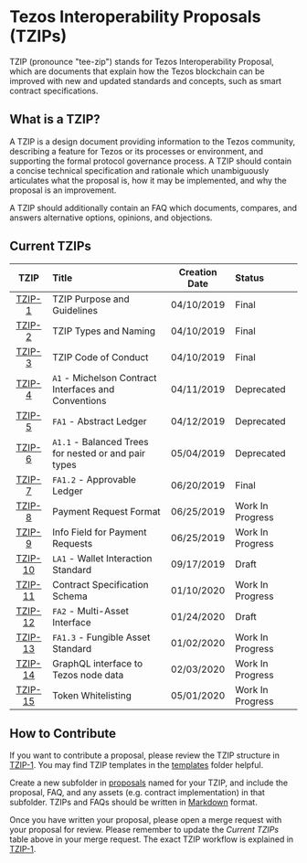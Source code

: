 # Tezos Interoperability Proposals (TZIPs)

TZIP (pronounce "tee-zip") stands for Tezos Interoperability Proposal, which are
documents that explain how the Tezos blockchain can be improved with new and
updated standards and concepts, such as smart contract specifications.

## What is a TZIP?

A TZIP is a design document providing information to the Tezos community,
describing a feature for Tezos or its processes or environment, and supporting
the formal protocol governance process. A TZIP should contain a concise
technical specification and rationale which unambiguously articulates what the
proposal is, how it may be implemented, and why the proposal is an improvement.

A TZIP should additionally contain an FAQ which documents, compares, and answers
alternative options, opinions, and objections.

## Current TZIPs

|    TZIP   | Title                                                | Creation Date | Status           |
| :-------: | :--------------------------------------------------- | :-----------: | :--------------- |
| [TZIP-1]  | TZIP Purpose and Guidelines                          |  04/10/2019   | Final            |
| [TZIP-2]  | TZIP Types and Naming                                |  04/10/2019   | Final            |
| [TZIP-3]  | TZIP Code of Conduct                                 |  04/10/2019   | Final            |
| [TZIP-4]  | `A1` - Michelson Contract Interfaces and Conventions |  04/11/2019   | Deprecated       |
| [TZIP-5]  | `FA1` - Abstract Ledger                              |  04/12/2019   | Deprecated       |
| [TZIP-6]  | `A1.1` - Balanced Trees for nested or and pair types |  05/04/2019   | Deprecated       |
| [TZIP-7]  | `FA1.2` - Approvable Ledger                          |  06/20/2019   | Final            |
| [TZIP-8]  | Payment Request Format                               |  06/25/2019   | Work In Progress |
| [TZIP-9]  | Info Field for Payment Requests                      |  06/25/2019   | Work In Progress |
| [TZIP-10] | `LA1` - Wallet Interaction Standard                  |  09/17/2019   | Draft            |
| [TZIP-11] | Contract Specification Schema                        |  01/10/2020   | Work In Progress |
| [TZIP-12] | `FA2` - Multi-Asset Interface                        |  01/24/2020   | Draft            |
| [TZIP-13] | `FA1.3` - Fungible Asset Standard                    |  01/02/2020   | Work In Progress |
| [TZIP-14] | GraphQL interface to Tezos node data                 |  02/03/2020   | Work In Progress |
| [TZIP-15] | Token Whitelisting                                   |  05/01/2020   | Work In Progress |

## How to Contribute

If you want to contribute a proposal, please review the TZIP structure in
[TZIP-1]. You may find TZIP templates in the [templates](/templates) folder
helpful.

Create a new subfolder in [proposals](/proposals) named for your TZIP, and
include the proposal, FAQ, and any assets (e.g. contract implementation) in that
subfolder. TZIPs and FAQs should be written in
[Markdown](https://docs.gitlab.com/ee/user/markdown.html) format.

Once you have written your proposal, please open a merge request with your
proposal for review. Please remember to update the *Current TZIPs* table above
in your merge request. The exact TZIP workflow is explained in [TZIP-1].

[TZIP-1]: proposals/tzip-1/tzip-1.md
[TZIP-2]: proposals/tzip-2/tzip-2.md
[TZIP-3]: proposals/tzip-3/tzip-3.md
[TZIP-4]: proposals/tzip-4/tzip-4.md
[TZIP-5]: proposals/tzip-5/tzip-5.md
[TZIP-6]: proposals/tzip-6/tzip-6.md
[TZIP-7]: proposals/tzip-7/tzip-7.md
[TZIP-8]: proposals/tzip-8/tzip-8.md
[TZIP-9]: proposals/tzip-9/tzip-9.md
[TZIP-10]: proposals/tzip-10/tzip-10.md
[TZIP-11]: proposals/tzip-11/tzip-11.md
[TZIP-12]: proposals/tzip-12/tzip-12.md
[TZIP-13]: proposals/tzip-13/tzip-13.md
[TZIP-14]: proposals/tzip-14/tzip-14.md
[TZIP-15]: proposals/tzip-15/tzip-15.md

